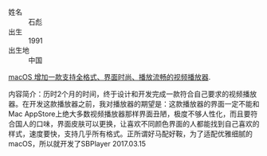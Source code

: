 <dl>
<dt>姓名</dt>
<dd>石彪</dd>
<dt>出生</dt>
<dd>1991</dd>
<dt>出生地</dt>
<dd>中国</dd>
</dl>


[macOS 增加一款支持全格式、界面时尚、播放流畅的视频播放器](1).

内容简介：历时2个月的时间，终于设计和开发完成一款符合自己要求的视频播放器。在开发这款播放器之前，我对播放器的期望是：这款播放器的界面一定不能和Mac AppStore上绝大多数视频播放器那样界面丑陋，极度不够人性化，而且要符合国人的口味，界面皮肤可以更换，让喜欢不同颜色界面的人都能找到自己喜欢的样式，速度要快，支持几乎所有格式。正所谓好马配好鞍，为了适配优雅细腻的macOS，所以就开发了SBPlayer
    2017.03.15



